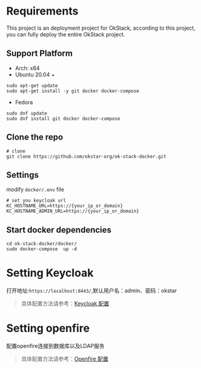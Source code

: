 # Requirements
    
This project is an deployment project for OkStack, according to this project, you can fully deploy the entire OkStack project.

## Support Platform
- Arch: x64
- Ubuntu 20.04 +
```shell
sudo apt-get update
sudo apt-get install -y git docker docker-compose
```

- Fedora
```
sudo dnf update
sudo dnf install git docker docker-compose
```

## Clone the repo
```shell
# clone
git clone https://github.com/okstar-org/ok-stack-docker.git
```

## Settings
modify `docker/.env` file
```shell
# set you keycloak url
KC_HOSTNAME_URL=https://{your_ip_or_domain}
KC_HOSTNAME_ADMIN_URL=https://{your_ip_or_domain}
```

## Start docker dependencies 
```shell
cd ok-stack-docker/docker/
sudo docker-compose  up -d
```

# Setting Keycloak
 
  打开地址:`https://localhost:8443/`,默认用户名：admin、密码：okstar

> 具体配置方法请参考：[Keycloak 配置](./docs/kc.md)

# Setting openfire
 
  配置openfire连接到数据库以及LDAP服务

> 具体配置方法请参考：[Openfire 配置](./docs/of.md)


